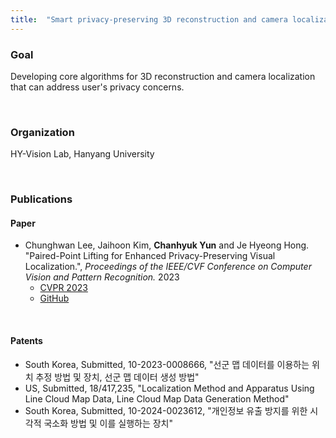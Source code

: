 ```yaml
---
title:  "Smart privacy-preserving 3D reconstruction and camera localization (2022.03 - 2024.02)"
---
```


### Goal
Developing core algorithms for 3D reconstruction and camera localization that can address user's privacy concerns.
  
<br/>

### Organization  
HY-Vision Lab, Hanyang University  

<br/>

### Publications  
  
#### Paper  
* Chunghwan Lee, Jaihoon Kim, **Chanhyuk Yun** and Je Hyeong Hong. "Paired-Point Lifting for Enhanced Privacy-Preserving Visual Localization.", *Proceedings of the IEEE/CVF Conference on Computer Vision and Pattern Recognition.* 2023  
  + [CVPR 2023](https://openaccess.thecvf.com/content/CVPR2023/html/Lee_Paired-Point_Lifting_for_Enhanced_Privacy-Preserving_Visual_Localization_CVPR_2023_paper.html)  
  + [GitHub](https://github.com/Fusroda-h/ppl)
  
<br/>
  
#### Patents  
* South Korea, Submitted, 10-2023-0008666, "선군 맵 데이터를 이용하는 위치 추정 방법 및 장치, 선군 맵 데이터 생성 방법"  
* US, Submitted, 18/417,235, "Localization Method and Apparatus Using Line Cloud Map Data, Line Cloud Map Data Generation Method"  
* South Korea, Submitted, 10-2024-0023612, "개인정보 유출 방지를 위한 시각적 국소화 방법 및 이를 실행하는 장치"
